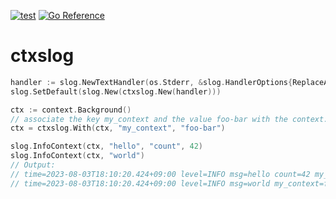 [![test](https://github.com/shogo82148/ctxslog/actions/workflows/test.yml/badge.svg)](https://github.com/shogo82148/ctxslog/actions/workflows/test.yml)
[![Go Reference](https://pkg.go.dev/badge/github.com/shogo82148/ctxslog.svg)](https://pkg.go.dev/github.com/shogo82148/ctxslog)

# ctxslog

```go
handler := slog.NewTextHandler(os.Stderr, &slog.HandlerOptions{ReplaceAttr: replace})
slog.SetDefault(slog.New(ctxslog.New(handler)))

ctx := context.Background()
// associate the key my_context and the value foo-bar with the context.
ctx = ctxslog.With(ctx, "my_context", "foo-bar")

slog.InfoContext(ctx, "hello", "count", 42)
slog.InfoContext(ctx, "world")
// Output:
// time=2023-08-03T18:10:20.424+09:00 level=INFO msg=hello count=42 my_context=foo-bar
// time=2023-08-03T18:10:20.424+09:00 level=INFO msg=world my_context=foo-bar
```
